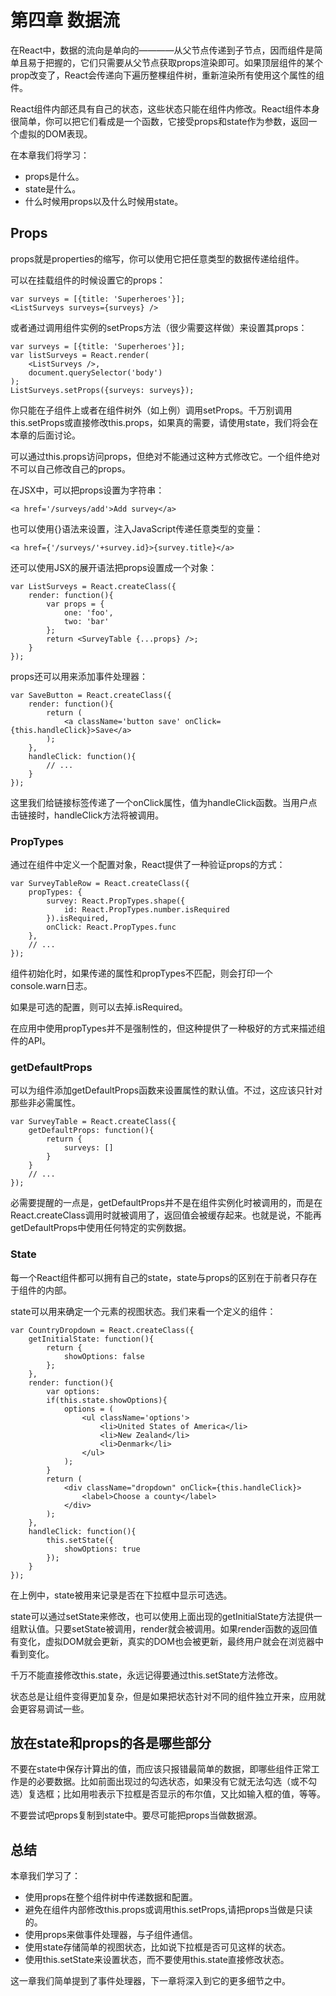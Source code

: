 # 第四章 数据流
在React中，数据的流向是单向的————从父节点传递到子节点，因而组件是简单且易于把握的，它们只需要从父节点获取props渲染即可。如果顶层组件的某个prop改变了，React会传递向下遍历整棵组件树，重新渲染所有使用这个属性的组件。

React组件内部还具有自己的状态，这些状态只能在组件内修改。React组件本身很简单，你可以把它们看成是一个函数，它接受props和state作为参数，返回一个虚拟的DOM表现。

在本章我们将学习：
 * props是什么。
 * state是什么。
 * 什么时候用props以及什么时候用state。

## Props
props就是properties的缩写，你可以使用它把任意类型的数据传递给组件。

可以在挂载组件的时候设置它的props：
~~~
var surveys = [{title: 'Superheroes'}];
<ListSurveys surveys={surveys} />
~~~
或者通过调用组件实例的setProps方法（很少需要这样做）来设置其props：
~~~
var surveys = [{title: 'Superheroes'}];
var listSurveys = React.render(
    <ListSurveys />,
    document.querySelector('body')
);
ListSurveys.setProps({surveys: surveys});
~~~
你只能在子组件上或者在组件树外（如上例）调用setProps。千万别调用this.setProps或直接修改this.props，如果真的需要，请使用state，我们将会在本章的后面讨论。

可以通过this.props访问props，但绝对不能通过这种方式修改它。一个组件绝对不可以自己修改自己的props。

在JSX中，可以把props设置为字符串：
~~~
<a href='/surveys/add'>Add survey</a>
~~~
也可以使用{}语法来设置，注入JavaScript传递任意类型的变量：
~~~
<a href={'/surveys/'+survey.id}>{survey.title}</a>
~~~
还可以使用JSX的展开语法把props设置成一个对象：
~~~
var ListSurveys = React.createClass({
    render: function(){
        var props = {
            one: 'foo',
            two: 'bar'
        };
        return <SurveyTable {...props} />;
    }
});
~~~
props还可以用来添加事件处理器：
~~~
var SaveButton = React.createClass({
    render: function(){
        return (
            <a className='button save' onClick={this.handleClick}>Save</a>
        );
    },
    handleClick: function(){
        // ...
    }
});
~~~
这里我们给链接标签传递了一个onClick属性，值为handleClick函数。当用户点击链接时，handleClick方法将被调用。

### PropTypes
通过在组件中定义一个配置对象，React提供了一种验证props的方式：
~~~
var SurveyTableRow = React.createClass({
    propTypes: {
        survey: React.PropTypes.shape({
            id: React.PropTypes.number.isRequired
        }).isRequired,
        onClick: React.PropTypes.func
    },
    // ...
});
~~~
组件初始化时，如果传递的属性和propTypes不匹配，则会打印一个console.warn日志。

如果是可选的配置，则可以去掉.isRequired。

在应用中使用propTypes并不是强制性的，但这种提供了一种极好的方式来描述组件的API。

### getDefaultProps
可以为组件添加getDefaultProps函数来设置属性的默认值。不过，这应该只针对那些非必需属性。
~~~
var SurveyTable = React.createClass({
    getDefaultProps: function(){
        return {
            surveys: []
        }
    }
    // ...
});
~~~
必需要提醒的一点是，getDefaultProps并不是在组件实例化时被调用的，而是在React.createClass调用时就被调用了，返回值会被缓存起来。也就是说，不能再getDefaultProps中使用任何特定的实例数据。

### State
每一个React组件都可以拥有自己的state，state与props的区别在于前者只存在于组件的内部。

state可以用来确定一个元素的视图状态。我们来看一个定义的<Dropdown />组件：
~~~
var CountryDropdown = React.createClass({
    getInitialState: function(){
        return {
            showOptions: false
        };
    },
    render: function(){
        var options:
        if(this.state.showOptions){
            options = (
                <ul className='options'>
                    <li>United States of America</li>
                    <li>New Zealand</li>
                    <li>Denmark</li>
                </ul>
            );
        }
        return (
            <div className="dropdown" onClick={this.handleClick}>
                <label>Choose a county</label>
            </div>
        );
    },
    handleClick: function(){
        this.setState({
            showOptions: true
        });
    }
});
~~~
在上例中，state被用来记录是否在下拉框中显示可选选。

state可以通过setState来修改，也可以使用上面出现的getInitialState方法提供一组默认值。只要setState被调用，render就会被调用。如果render函数的返回值有变化，虚拟DOM就会更新，真实的DOM也会被更新，最终用户就会在浏览器中看到变化。

千万不能直接修改this.state，永远记得要通过this.setState方法修改。

状态总是让组件变得更加复杂，但是如果把状态针对不同的组件独立开来，应用就会更容易调试一些。

## 放在state和props的各是哪些部分
不要在state中保存计算出的值，而应该只报错最简单的数据，即哪些组件正常工作是的必要数据。比如前面出现过的勾选状态，如果没有它就无法勾选（或不勾选）复选框；比如用啦表示下拉框是否显示的布尔值，又比如输入框的值，等等。

不要尝试吧props复制到state中。要尽可能把props当做数据源。

## 总结
本章我们学习了：
 * 使用props在整个组件树中传递数据和配置。
 * 避免在组件内部修改this.props或调用this.setProps,请把props当做是只读的。
 * 使用props来做事件处理器，与子组件通信。
 * 使用state存储简单的视图状态，比如说下拉框是否可见这样的状态。
 * 使用this.setState来设置状态，而不要使用this.state直接修改状态。

这一章我们简单提到了事件处理器，下一章将深入到它的更多细节之中。
